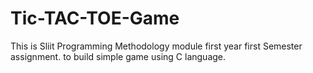 # Tic-TAC-TOE-Game
This is Sliit Programming Methodology module first year first Semester assignment. to build simple game using C language.
